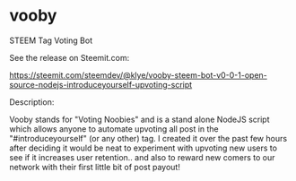 # vooby
STEEM Tag Voting Bot 

See the release on Steemit.com:

https://steemit.com/steemdev/@klye/vooby-steem-bot-v0-0-1-open-source-nodejs-introduceyourself-upvoting-script

Description:

Vooby stands for "Voting Noobies" and is a stand alone NodeJS script which allows anyone to automate upvoting all post in the "#introduceyourself" (or any other) tag. I created it over the past few hours after deciding it would be neat to experiment with upvoting new users to see if it increases user retention.. and also to reward new comers to our network with their first little bit of post payout!
